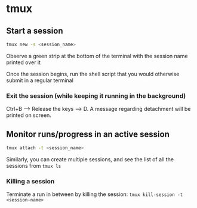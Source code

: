 # tmux

## Start a session

```bash
tmux new -s <session_name>
```
Observe a green strip at the bottom of the terminal with the session name printed over it

Once the session begins, run the shell script that you would otherwise submit in a regular terminal


### Exit the session (while keeping it running in the background)

Ctrl+B --> Release the keys --> D. A message regarding detachment will be printed on screen.

## Monitor runs/progress in an active session

```bash
tmux attach -t <session_name>
```
Similarly, you can create multiple sessions, and see the list of all the sessions from `tmux ls`

### Killing a session

Terminate a run in between by killing the session: `tmux kill-session -t <session-name>`
